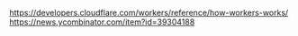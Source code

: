 https://developers.cloudflare.com/workers/reference/how-workers-works/
https://news.ycombinator.com/item?id=39304188
